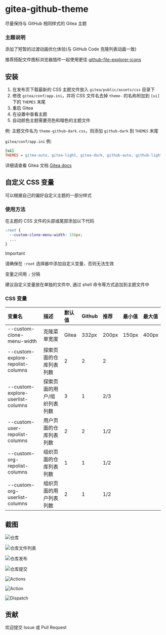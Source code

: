 # gitea-github-theme

尽量保持与 GitHub 相同样式的 Gitea 主题

### 主题说明

添加了短暂的过渡动画优化体验(与 GitHub Code 克隆列表动画一致)

推荐搭配文件图标浏览器插件一起使用更佳
[github-file-explorer-icons](https://github.com/catppuccin/github-file-explorer-icons)

## 安装

1. 在发布页下载最新的 CSS 主题文件放入 `gitea/public/assets/css` 目录下
2. 修改 `gitea/conf/app.ini`，并将 CSS 文件名去掉 `theme-` 的名称附加到 `[ui]` 下的 `THEMES` 末尾
3. 重启 Gitea
4. 在设置中查看主题
5. 自动颜色主题需要亮色和暗色的主题文件

例: 主题文件名为 `theme-github-dark.css`，则添加 `github-dark` 到 `THEMES` 末尾

`gitea/conf/app.ini` 例:

```ini
[ui]
THEMES = gitea-auto, gitea-light, gitea-dark, github-auto, github-light, github-dark, github-soft-dark
```

详细请查看 Gitea 文档
[Gitea docs](https://docs.gitea.com/next/administration/customizing-gitea#customizing-the-look-of-gitea)

## 自定义 CSS 变量

可以根据自己的偏好自定义主题的一部分样式

### 使用方法

在主题的 CSS 文件的头部或尾部添加以下代码

```css
:root {
  --custom-clone-menu-width: 150px;
  ...
}
```

> [!IMPORTANT]
>
> 请确保在 `:root` 选择器中添加自定义变量，否则无法生效
>
> 变量之间用 `;` 分隔
>
> 建议自定义变量放在单独的文件中, 通过 shell 命令等方式追加到主题文件中

### CSS 变量

| 变量名                            | 描述                        | 默认值 | Github | 推荐  | 最小值 | 最大值 |
| :-------------------------------- | :-------------------------- | :----- | :----- | :---- | :----- | :----- |
| --custom-clone-menu-width         | 克隆菜单宽度                | Gitea  | 332px  | 200px | 150px  | 400px  |
| --custom-explore-repolist-columns | 探索页面的仓库列表列数      | 2      | 2      | 2     |        |        |
| --custom-explore-userlist-columns | 探索页面的用户/组织列表列数 | 3      | 1      | 2/3   |        |        |
| --custom-user-repolist-columns    | 用户页面的仓库列表列数      | 2      | 2      | 1/2   |        |        |
| --custom-org-repolist-columns     | 组织页面的仓库列表列数      | 1      | 1      | 1/2   |        |        |
| --custom-org-userlist-columns     | 组织页面的用户列表列数      | 2      | 1      | 1/2   |        |        |

## 截图

![仓库](screenshots/repo.png)

![仓库文件列表](screenshots/file_list.png)

![仓库发布](screenshots/release.png)

![仓库提交](screenshots/commit.png)

![Actions](screenshots/actions.png)

![Action](screenshots/action.png)

![Dispatch](screenshots/dispatch.png)

## 贡献

欢迎提交 Issue 或 Pull Request
